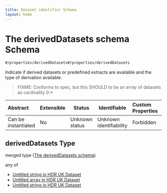 ```yaml
---
title: Dataset identifier Schema
layout: home
---
```

# The derivedDatasets schema Schema

```txt
#/properties/derivedDatasets#/properties/derivedDatasets
```

Indicate if derived datasets or predefined extracts are available and the type of derivation available.


> FIXME: Conforms to spec, but this SHOULD to be an array of datasets as cardinality 0:\*
>

| Abstract            | Extensible | Status         | Identifiable            | Custom Properties | Additional Properties | Access Restrictions | Defined In                                                                    |
| :------------------ | ---------- | -------------- | ----------------------- | :---------------- | --------------------- | ------------------- | ----------------------------------------------------------------------------- |
| Can be instantiated | No         | Unknown status | Unknown identifiability | Forbidden         | Allowed               | none                | [dataset.schema.json\*](../schema/dataset.schema.json "open original schema") |

## derivedDatasets Type

merged type ([The derivedDatasets schema](dataset-properties-the-deriveddatasets-schema.md))

any of

-   [Untitled string in HDR UK Dataset](dataset-properties-the-deriveddatasets-schema-anyof-0.md "check type definition")
-   [Untitled array in HDR UK Dataset](dataset-properties-the-deriveddatasets-schema-anyof-1.md "check type definition")
-   [Untitled string in HDR UK Dataset](dataset-properties-the-deriveddatasets-schema-anyof-2.md "check type definition")
